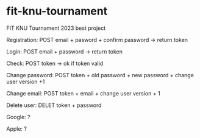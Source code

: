 # fit-knu-tournament

FIT KNU Tournament 2023 best project

Registration: POST email + pasword + confirm password -> return token

Login: POST email + password -> return token

Check: POST token -> ok if token valid

Change password: POST token + old password + new password + change user version +1

Change email: POST token + email + change user version + 1

Delete user: DELET token + password

Google: ?

Apple: ?
